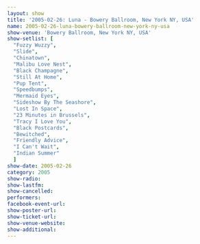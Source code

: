```yaml
---
layout: show
title: '2005-02-26: Luna - Bowery Ballroom, New York NY, USA'
name: 2005-02-26-luna-bowery-ballroom-new-york-ny-usa
show-venue: 'Bowery Ballroom, New York NY, USA'
show-setlist: [
  "Fuzzy Wuzzy",
  "Slide",
  "Chinatown",
  "Malibu Love Nest",
  "Black Champagne",
  "Still At Home",
  "Pup Tent",
  "Speedbumps",
  "Mermaid Eyes",
  "Sideshow By The Seashore",
  "Lost In Space",
  "23 Minutes in Brussels",
  "Tracy I Love You",
  "Black Postcards",
  "Bewitched",
  "Friendly Advice",
  "I Can't Wait",
  "Indian Summer"
  ]
show-date: 2005-02-26
category: 2005
show-radio: 
show-lastfm: 
show-cancelled: 
performers: 
facebook-event-url: 
show-poster-url: 
show-ticket-url: 
show-venue-website: 
show-additional: 
---
```


